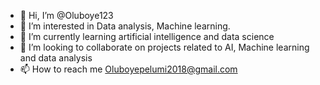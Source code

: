 - 👋 Hi, I’m @Oluboye123
- 👀 I’m interested in Data analysis, Machine learning.
- 🌱 I’m currently learning artificial intelligence and data science
- 💞️ I’m looking to collaborate on projects related to AI, Machine learning and data analysis
- 📫 How to reach me Oluboyepelumi2018@gmail.com
<!---
Oluboye123/Oluboye123 is a ✨ special ✨ repository because its `README.md` (this file) appears on your GitHub profile.
You can click the Preview link to take a look at your changes.
--->
